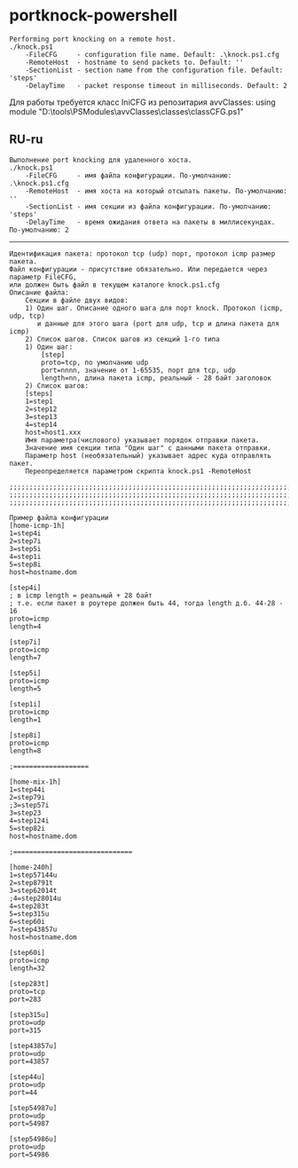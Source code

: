 # portknock-powershell
    Performing port knocking on a remote host.
    ./knock.ps1    
        -FileCFG     - configuration file name. Default: .\knock.ps1.cfg
        -RemoteHost  - hostname to send packets to. Default: ''
        -SectionList - section name from the configuration file. Default: 'steps'
        -DelayTime   - packet response timeout in milliseconds. Default: 2
	
Для работы требуется класс IniCFG из репозитария avvClasses: using module "D:\tools\PSModules\avvClasses\classes\classCFG.ps1"

## RU-ru

    Выполнение port knocking для удаленного хоста.
    ./knock.ps1    
        -FileCFG     - имя файла конфигурации. По-умолчанию: .\knock.ps1.cfg
        -RemoteHost  - имя хоста на который отсылать пакеты. По-умолчанию: ''
        -SectionList - имя секции из файла конфигурации. По-умолчанию: 'steps'
        -DelayTime   - время ожидания ответа на пакеты в миллисекундах. По-умолчанию: 2 
---
	Идентификация пакета: протокол tcp (udp) порт, протокол icmp размер пакета.
	Файл конфигурации - присутствие обязательно. Или передается через параметр FileCFG,
	или должен быть файл в текущем каталоге knock.ps1.cfg
	Описание файла:
		Секции в файле двух видов:
	 	1) Один шаг. Описание одного шага для порт knock. Протокол (icmp, udp, tcp)
		   и данные для этого шага (port для udp, tcp и длина пакета для icmp)
		2) Список шагов. Список шагов из секций 1-го типа
		1) Один шаг:
			[step]
			proto=tcp, по умолчанию udp
			port=nnnn, значение от 1-65535, порт для tcp, udp 
			length=nn, длина пакета icmp, реальный - 28 байт заголовок
		2) Список шагов:
		[steps]
		1=step1
		2=step12
		3=step13
		4=step14
		host=host1.xxx
		Имя параметра(числового) указывает порядок отправки пакета.
		Значение имя секции типа "Один шаг" с данными пакета отправки.
		Параметр host (необязательный) указывает адрес куда отправлять пакет.
		Переопределяется параметром скрипта knock.ps1 -RemoteHost
		
	;;;;;;;;;;;;;;;;;;;;;;;;;;;;;;;;;;;;;;;;;;;;;;;;;;;;;;;;;;;;;;;;;;;;;;;;;;;;;;;;;		
	;;;;;;;;;;;;;;;;;;;;;;;;;;;;;;;;;;;;;;;;;;;;;;;;;;;;;;;;;;;;;;;;;;;;;;;;;;;;;;;;;		
	;;;;;;;;;;;;;;;;;;;;;;;;;;;;;;;;;;;;;;;;;;;;;;;;;;;;;;;;;;;;;;;;;;;;;;;;;;;;;;;;;		

	Пример файла конфигурации
	[home-icmp-1h]
	1=step4i
	2=step7i
	3=step5i
	4=step1i
	5=step8i
	host=hostname.dom
	
	[step4i]
	; в icmp length = реальный + 28 байт
	; т.е. если пакет в роутере должен быть 44, тогда length д.б. 44-28 - 16
	proto=icmp
	length=4
	
	[step7i]
	proto=icmp
	length=7
	
	[step5i]
	proto=icmp
	length=5
	
	[step1i]
	proto=icmp
	length=1
	
	[step8i]
	proto=icmp
	length=8
	
	;===================
	
	[home-mix-1h]
	1=step44i
	2=step79i
	;3=step57i
	3=step23
	4=step124i
	5=step82i
	host=hostname.dom
	
	;==============================
	
	[home-240h]
	1=step57144u
	2=step8791t
	3=step62014t
	;4=step28014u
	4=step283t
	5=step315u
	6=step60i
	7=step43857u
	host=hostname.dom
	
	[step60i]
	proto=icmp
	length=32
	
	[step283t]
	proto=tcp
	port=283
	
	[step315u]
	proto=udp
	port=315
	
	[step43857u]
	proto=udp
	port=43857
	
	[step44u]
	proto=udp
	port=44
	
	[step54987u]
	proto=udp
	port=54987
	
	[step54986u]
	proto=udp
	port=54986
